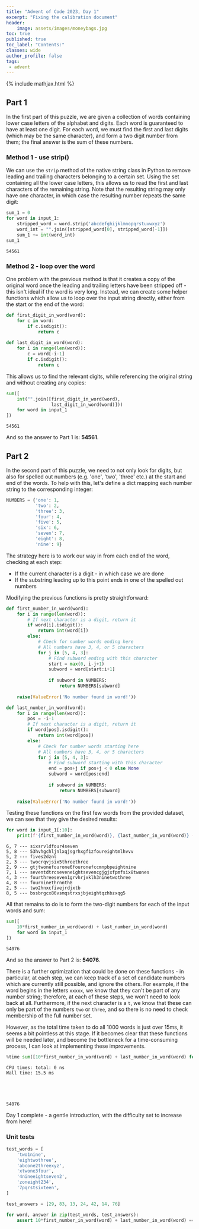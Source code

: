 ```yaml
---
title: "Advent of Code 2023, Day 1"
excerpt: "Fixing the calibration document"
header:
    image: assets/images/moneybags.jpg
toc: true
published: true
toc_label: "Contents:"
classes: wide
author_profile: false
tags:
 - advent
---
```


{% include mathjax.html %}

## Part 1

In the first part of this puzzle, we are given a collection of words containing lower case letters of the alphabet and digits. Each word is guaranteed to have at least one digit. For each word, we must find the first and last digits (which may be the same character), and form a two digit number from them; the final answer is the sum of these numbers.

### Method 1 - use strip()

We can use the `strip` method of the native string class in Python to remove leading and trailing characters belonging to a certain set. Using the set containing all the lower case letters, this allows us to read the first and last characters of the remaining string. Note that the resulting string may only have one character, in which case the resulting number repeats the same digit:


```python
sum_1 = 0
for word in input_1:
    stripped_word = word.strip('abcdefghijklmnopqrstuvwxyz')
    word_int = "".join([stripped_word[0], stripped_word[-1]])
    sum_1 += int(word_int)
sum_1
```




    54561



### Method 2 - loop over the word

One problem with the previous method is that it creates a copy of the original word once the leading and trailing letters have been stripped off - this isn't ideal if the word is very long. Instead, we can create some helper functions which allow us to loop over the input string directly, either from the start or the end of the word:


```python
def first_digit_in_word(word):
    for c in word:
        if c.isdigit():
            return c
        
def last_digit_in_word(word):
    for i in range(len(word)):
        c = word[-i-1]
        if c.isdigit():
            return c
```

This allows us to find the relevant digits, while referencing the original string and without creating any copies:


```python
sum([
    int("".join([first_digit_in_word(word), 
                 last_digit_in_word(word)])) 
    for word in input_1
])
```




    54561



And so the answer to Part 1 is: __54561__.

## Part 2

In the second part of this puzzle, we need to not only look for digits, but also for spelled out numbers (e.g. 'one', 'two', 'three' etc.) at the start and end of the words. To help with this, let's define a dict mapping each number string to the corresponding integer:


```python
NUMBERS = {'one': 1,
           'two': 2,
           'three': 3,
           'four': 4,
           'five': 5,
           'six': 6,
           'seven': 7,
           'eight': 8,
           'nine': 9}
```

The strategy here is to work our way in from each end of the word, checking at each step:
- If the current character is a digit - in which case we are done
- If the substring leading up to this point ends in one of the spelled out numbers

Modifying the previous functions is pretty straightforward: 


```python
def first_number_in_word(word):
    for i in range(len(word)):
        # If next character is a digit, return it
        if word[i].isdigit():
            return int(word[i])
        else:
            # Check for number words ending here
            # All numbers have 3, 4, or 5 characters
            for j in [5, 4, 3]:
                # Find subword ending with this character
                start = max(0, i-j+1)
                subword = word[start:i+1]
                
                if subword in NUMBERS:
                    return NUMBERS[subword]
                
    raise(ValueError('No number found in word!'))
```


```python
def last_number_in_word(word):
    for i in range(len(word)):
        pos = -i-1
        # If next character is a digit, return it
        if word[pos].isdigit():
            return int(word[pos])
        else:
            # Check for number words starting here
            # All numbers have 3, 4, or 5 characters
            for j in [5, 4, 3]:
                # Find subword starting with this character
                end = pos+j if pos+j < 0 else None
                subword = word[pos:end]
                
                if subword in NUMBERS:
                    return NUMBERS[subword]
                
    raise(ValueError('No number found in word!'))
```

Testing these functions on the first few words from the provided dataset, we can see that they give the desired results:


```python
for word in input_1[:10]:
    print(f'{first_number_in_word(word)}, {last_number_in_word(word)} --- {word}')
```

    6, 7 --- sixsrvldfour4seven
    5, 8 --- 53hvhgchljnlxqjsgrhxgf1zfoureightmlhvvv
    5, 2 --- fives2dznl
    2, 3 --- twocrqvjsix5threethree
    2, 9 --- gtjtwonefourone6fouronefccmnpbpeightnine
    7, 1 --- seventdtrcseveneightsevencgjgjxfpmfsix8twones
    4, 3 --- fourthreeseven1grvhrjxklh3ninetwothree
    4, 8 --- fourninethrnnth8
    2, 5 --- two2hnxcfivejrdjxtb
    8, 5 --- bssbrgcx86vsmqstrxsjbjeightqzhbzxqg5
    

All that remains to do is to form the two-digit numbers for each of the input words and sum:


```python
sum([
    10*first_number_in_word(word) + last_number_in_word(word) 
    for word in input_1
])
```




    54076



And so the answer to Part 2 is: __54076__.

There is a further optimization that could be done on these functions - in particular, at each step, we can keep track of a set of candidate numbers which are currently still possible, and ignore the others. For example, if the word begins in the letters `xxxxx`, we know that they can't be part of any number string; therefore, at each of these steps, we won't need to look back at all. Furthermore, if the next character is a `t`, we know that these can only be part of the numbers `two` or `three`, and so there is no need to check membership of the full number set.

However, as the total time taken to do all 1000 words is just over 15ms, it seems a bit pointless at this stage. If it becomes clear that these functions will be needed later, and become the bottleneck for a time-consuming process, I can look at implementing these improvements.


```python
%time sum([10*first_number_in_word(word) + last_number_in_word(word) for word in input_1])
```

    CPU times: total: 0 ns
    Wall time: 15.5 ms
    




    54076



Day 1 complete - a gentle introduction, with the difficulty set to increase from here!

### Unit tests


```python
test_words = [
    'two1nine',
    'eightwothree',
    'abcone2threexyz',
    'xtwone3four',
    '4nineeightseven2',
    'zoneight234',
    '7pqrstsixteen',
]

test_answers = [29, 83, 13, 24, 42, 14, 76]
```


```python
for word, answer in zip(test_words, test_answers):
    assert 10*first_number_in_word(word) + last_number_in_word(word) == answer, word
```
